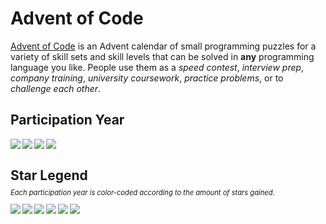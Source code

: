 # Advent of Code

[Advent of Code](https://adventofcode.com/) is an Advent calendar of small programming puzzles for a variety of skill sets and skill levels that can be solved in **any** programming language you like. People use them as a *speed contest*, *interview prep*, *company training*, *university coursework*, *practice problems*, or to *challenge each other*.

## Participation Year

<a href="https://github.com/kata-gatame/advent-of-code/tree/main/2021">
<img align="left" src="https://img.shields.io/endpoint?url=https%3A%2F%2Fraw.githubusercontent.com%2Fkata-gatame%2Fadvent-of-code%2Fmain%2F2021%2Fstars.json">
</a>

<a href="https://github.com/kata-gatame/advent-of-code/tree/main/2022">
<img align="left" src="https://img.shields.io/endpoint?url=https%3A%2F%2Fraw.githubusercontent.com%2Fkata-gatame%2Fadvent-of-code%2Fmain%2F2022%2Fstars.json">
</a>

<a href="https://github.com/kata-gatame/advent-of-code/tree/main/2023">
<img align="left" src="https://img.shields.io/endpoint?url=https%3A%2F%2Fraw.githubusercontent.com%2Fkata-gatame%2Fadvent-of-code%2Fmain%2F2023%2Fstars.json">
</a>

<a href="https://github.com/kata-gatame/advent-of-code/tree/main/2024">
<img align="left" src="https://img.shields.io/endpoint?url=https%3A%2F%2Fraw.githubusercontent.com%2Fkata-gatame%2Fadvent-of-code%2Fmain%2F2024%2Fstars.json">
</a>
<br />

## Star Legend

<p style="font-size:.8em;margin-top:-10px"><em>Each participation year is color-coded according to the amount of stars gained.</em></p>
<img align="left" src="https://img.shields.io/badge/★-00--05-critical?style=for-the-badge">
<img align="left" src="https://img.shields.io/badge/★-05--15-orange?style=for-the-badge">
<img align="left" src="https://img.shields.io/badge/★-15--25-yellow?style=for-the-badge">
<img align="left" src="https://img.shields.io/badge/★-25--35-yellowgreen?style=for-the-badge">
<img align="left" src="https://img.shields.io/badge/★-35--45-green?style=for-the-badge">
<img align="left" src="https://img.shields.io/badge/★-45--50-brightgreen?style=for-the-badge">
